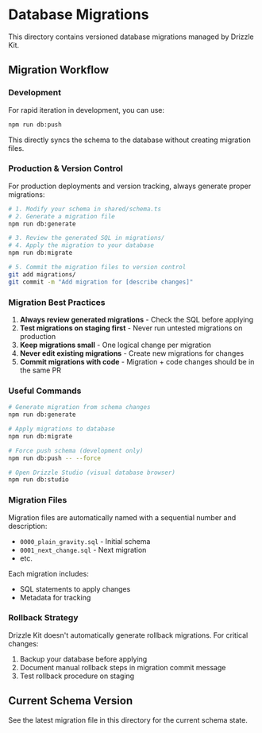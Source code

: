 # Database Migrations

This directory contains versioned database migrations managed by Drizzle Kit.

## Migration Workflow

### Development
For rapid iteration in development, you can use:
```bash
npm run db:push
```
This directly syncs the schema to the database without creating migration files.

### Production & Version Control
For production deployments and version tracking, always generate proper migrations:

```bash
# 1. Modify your schema in shared/schema.ts
# 2. Generate a migration file
npm run db:generate

# 3. Review the generated SQL in migrations/
# 4. Apply the migration to your database
npm run db:migrate

# 5. Commit the migration files to version control
git add migrations/
git commit -m "Add migration for [describe changes]"
```

### Migration Best Practices

1. **Always review generated migrations** - Check the SQL before applying
2. **Test migrations on staging first** - Never run untested migrations on production
3. **Keep migrations small** - One logical change per migration
4. **Never edit existing migrations** - Create new migrations for changes
5. **Commit migrations with code** - Migration + code changes should be in the same PR

### Useful Commands

```bash
# Generate migration from schema changes
npm run db:generate

# Apply migrations to database
npm run db:migrate

# Force push schema (development only)
npm run db:push -- --force

# Open Drizzle Studio (visual database browser)
npm run db:studio
```

### Migration Files

Migration files are automatically named with a sequential number and description:
- `0000_plain_gravity.sql` - Initial schema
- `0001_next_change.sql` - Next migration
- etc.

Each migration includes:
- SQL statements to apply changes
- Metadata for tracking

### Rollback Strategy

Drizzle Kit doesn't automatically generate rollback migrations. For critical changes:
1. Backup your database before applying
2. Document manual rollback steps in migration commit message
3. Test rollback procedure on staging

## Current Schema Version

See the latest migration file in this directory for the current schema state.
